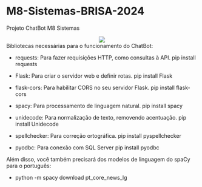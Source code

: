 # M8-Sistemas-BRISA-2024
Projeto ChatBot M8 Sistemas
<div align="center">
<img src="https://m8sistemas.com.br/2021/wp-content/uploads/2023/05/logo_m8_sistemas-branca.png" widht="700px" />
</div>
Bibliotecas necessárias para o funcionamento do ChatBot:

- requests: Para fazer requisições HTTP, como consultas à API.
pip install requests

- Flask: Para criar o servidor web e definir rotas.
pip install Flask

- flask-cors: Para habilitar CORS no seu servidor Flask.
pip install flask-cors

- spacy: Para processamento de linguagem natural.
pip install spacy

- unidecode: Para normalização de texto, removendo acentuação.
pip install Unidecode

- spellchecker: Para correção ortográfica.
pip install pyspellchecker

- pyodbc: Para conexão com SQL Server
pip install pyodbc

Além disso, você também precisará dos modelos de linguagem do spaCy para o português:
- python -m spacy download pt_core_news_lg